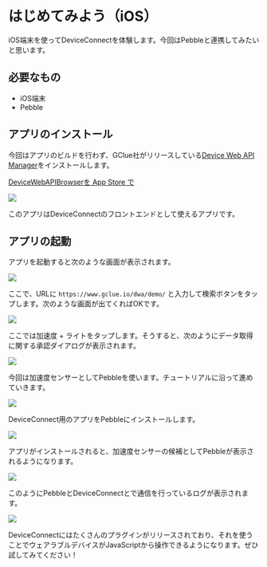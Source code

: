 # はじめてみよう（iOS）

iOS端末を使ってDeviceConnectを体験します。今回はPebbleと連携してみたいと思います。

## 必要なもの

- iOS端末
- Pebble

## アプリのインストール

今回はアプリのビルドを行わず、GClue社がリリースしている[Device Web API Manager](http://www.gclue.io/dwa/index.html)をインストールします。

[DeviceWebAPIBrowserを App Store で](https://itunes.apple.com/jp/app/devicewebapibrowser/id994422987?mt=8&ign-mpt=uo%3D4)

![](/images/ios/deviceconnect-ios-1.png)

このアプリはDeviceConnectのフロントエンドとして使えるアプリです。

## アプリの起動

アプリを起動すると次のような画面が表示されます。

![](/images/ios/deviceconnect-ios-2.png)

ここで、URLに `https://www.gclue.io/dwa/demo/` と入力して検索ボタンをタップします。次のような画面が出てくればOKです。

![](/images/ios/deviceconnect-ios-5.png)

ここでは加速度 + ライトをタップします。そうすると、次のようにデータ取得に関する承認ダイアログが表示されます。

![](/images/ios/deviceconnect-ios-6.png)

今回は加速度センサーとしてPebbleを使います。チュートリアルに沿って進めていきます。

![](/images/ios/deviceconnect-ios-8.png)

DeviceConnect用のアプリをPebbleにインストールします。

![](/images/ios/deviceconnect-ios-9.png)

アプリがインストールされると、加速度センサーの候補としてPebbleが表示されるようになります。

![](/images/ios/deviceconnect-ios-10.png)

このようにPebbleとDeviceConnectとで通信を行っているログが表示されます。

![](/images/ios/deviceconnect-ios-12.jpg)

DeviceConnectにはたくさんのプラグインがリリースされており、それを使うことでウェアラブルデバイスがJavaScriptから操作できるようになります。ぜひ試してみてください！
